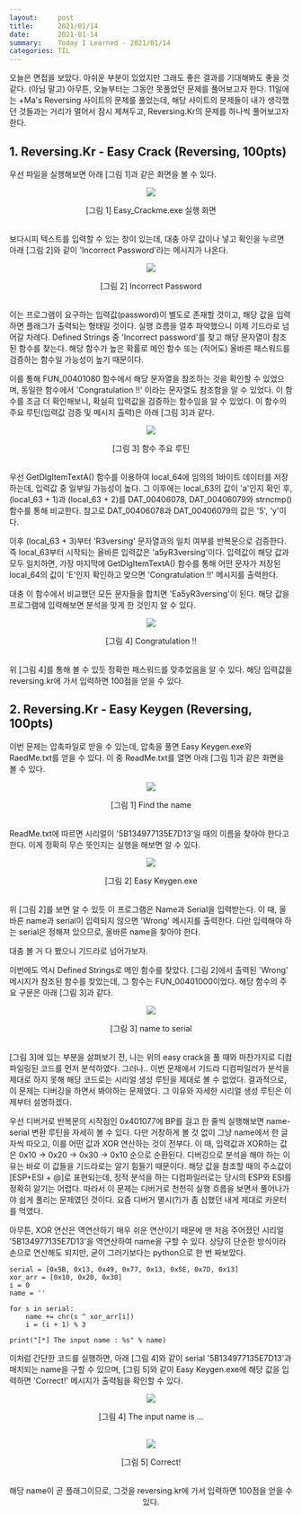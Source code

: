 ```yaml
---
layout:     post
title:      2021/01/14
date:       2021-01-14
summary:    Today I Learned - 2021/01/14
categories: TIL
---
```


오늘은 면접을 보았다. 아쉬운 부분이 있었지만 그래도 좋은 결과를 기대해봐도 좋을 것 같다. (아님 말고)
아무튼, 오늘부터는 그동안 못풀었던 문제를 풀어보고자 한다.
11일에는 +Ma's Reversing 사이트의 문제를 풀었는데, 해당 사이트의 문제들이 내가 생각했던 것들과는 거리가 멀어서 잠시 제쳐두고,
Reversing.Kr의 문제를 하나씩 풀어보고자 한다.

## 1. Reversing.Kr - Easy Crack (Reversing, 100pts)

우선 파일을 실행해보면 아래 [그림 1]과 같은 화면을 볼 수 있다.

<p align="center"><img src="https://user-images.githubusercontent.com/75083364/104586898-7659f200-56a9-11eb-831c-82687f62237c.png"></p>
<center>[그림 1] Easy_Crackme.exe 실행 화면</center><br>

보다시피 텍스트를 입력할 수 있는 창이 있는데, 대충 아무 값이나 넣고 확인을 누르면 아래 [그림 2]와 같이 'Incorrect Password'라는 메시지가 나온다.

<p align="center"><img src="https://user-images.githubusercontent.com/75083364/104586900-778b1f00-56a9-11eb-890a-9141b2883c6a.png"></p>
<center>[그림 2] Incorrect Password</center><br> 

이는 프로그램이 요구하는 입력값(password)이 별도로 존재할 것이고, 해당 값을 입력하면 플래그가 출력되는 형태일 것이다.
실행 흐름을 얼추 파악했으니 이제 기드라로 넘어갈 차례다.
Defined Strings 중 'Incorrect password'를 찾고 해당 문자열이 참조된 함수를 찾는다.
해당 함수가 높은 확률로 메인 함수 또는 (적어도) 올바른 패스워드를 검증하는 함수일 가능성이 높기 때문이다.

이를 통해 FUN_00401080 함수에서 해당 문자열을 참조하는 것을 확인할 수 있었으며, 동일한 함수에서 'Congratulation !!' 이라는 문자열도 참조함을 알 수 있었다.
이 함수를 조금 더 확인해보니, 확실히 입력값을 검증하는 함수임을 알 수 있었다. 이 함수의 주요 루틴(입력값 검증 및 메시지 출력)은 아래 [그림 3]과 같다.

<p align="center"><img src="https://user-images.githubusercontent.com/75083364/104586902-778b1f00-56a9-11eb-8a12-8fafd5b36dda.png"></p>
<center>[그림 3] 함수 주요 루틴</center><br>

우선 GetDlgItemTextA() 함수를 이용하여 local_64에 임의의 1바이트 데이터를 저장하는데, 입력값 중 일부일 가능성이 높다.
그 이후에는 local_63의 값이 'a'인지 확인 후, (local_63 + 1)과 (local_63 + 2)를 DAT_00406078, DAT_00406079와 strncmp() 함수를 통해 비교한다.
참고로 DAT_00406078과 DAT_00406079의 값은 '5', 'y'이다.

이후 (local_63 + 3)부터 'R3versing' 문자열과의 일치 여부를 반복문으로 검증한다. 즉 local_63부터 시작되는 올바른 입력값은 'a5yR3versing'이다.
입력값이 해당 값과 모두 일치하면, 가장 마지막에 GetDlgItemTextA() 함수를 통해 어떤 문자가 저장된 local_64의 값이 'E'인지 확인하고 맞으면 'Congratulation !!' 메시지를 출력한다.

대충 이 함수에서 비교했던 모든 문자들을 합치면 'Ea5yR3versing'이 된다. 해당 값을 프로그램에 입력해보면 분석을 맞게 한 것인지 알 수 있다.

<p align="center"><img src="https://user-images.githubusercontent.com/75083364/104586903-7823b580-56a9-11eb-8d5d-788598bddfe7.png"></p>
<center>[그림 4] Congratulation !!</center><br>

위 [그림 4]를 통해 볼 수 있듯 정확한 패스워드를 맞추었음을 알 수 있다. 해당 입력값을 reversing.kr에 가서 입력하면 100점을 얻을 수 있다.

## 2. Reversing.Kr - Easy Keygen (Reversing, 100pts)

이번 문제는 압축파일로 받을 수 있는데, 압축을 풀면 Easy Keygen.exe와 RaedMe.txt를 얻을 수 있다.
이 중 ReadMe.txt를 열면 아래 [그림 1]과 같은 화면을 볼 수 있다.

<p align="center"><img src="https://user-images.githubusercontent.com/75083364/104586906-7954e280-56a9-11eb-80fe-65018b3d0559.png"></p>
<center>[그림 1] Find the name</center><br>

ReadMe.txt에 따르면 시리얼이 '5B134977135E7D13'일 때의 이름을 찾아야 한다고 한다. 이게 정확히 무슨 뜻인지는 실행을 해보면 알 수 있다.

<p align="center"><img src="https://user-images.githubusercontent.com/75083364/104586908-79ed7900-56a9-11eb-85f1-691a36d3e9da.png"></p>
<center>[그림 2] Easy Keygen.exe</center><br>

위 [그림 2]를 보면 알 수 있듯 이 프로그램은 Name과 Serial을 입력받는다.
이 때, 올바른 name과 serial이 입력되지 않으면 'Wrong' 메시지를 출력한다.
다만 입력해야 하는 serial은 정해져 있으므로, 올바른 name을 찾아야 한다.

대충 볼 거 다 봤으니 기드라로 넘어가보자.

이번에도 역시 Defined Strings로 메인 함수를 찾았다. [그림 2]에서 출력된 'Wrong' 메시지가 참조된 함수를 찾았는데,
그 함수는 FUN_00401000이었다. 해당 함수의 주요 구문은 아래 [그림 3]과 같다.

<p align="center"><img src="https://user-images.githubusercontent.com/75083364/104586909-7a860f80-56a9-11eb-9bf1-79e4517e04c4.png"></p>
<center>[그림 3] name to serial</center><br>

[그림 3]에 있는 부분을 살펴보기 전, 나는 위의 easy crack을 풀 때와 마찬가지로 디컴파일링된 코드를 먼저 분석하였다.
그러나.. 이번 문제에서 기드라 디컴파일러가 분석을 제대로 하지 못해 해당 코드로는 시리얼 생성 루틴을 제대로 볼 수 없었다.
결과적으로, 이 문제는 디버깅을 하면서 봐야하는 문제였다. 그 이유와 자세한 시리얼 생성 루틴은 이제부터 설명하겠다.

우선 디버거로 반복문의 시작점인 0x401077에 BP를 걸고 한 줄씩 실행해보면 name-serial 변환 루틴을 자세히 볼 수 있다.
다만 거창하게 볼 것 없이 그냥 name에서 한 글자씩 따오고, 이를 어떤 값과 XOR 연산하는 것이 전부다.
이 때, 입력값과 XOR하는 값은 0x10 -> 0x20 -> 0x30 -> 0x10 순으로 순환된다.
디버깅으로 분석을 해야 하는 이유는 바로 이 값들을 기드라로는 알기 힘들기 때문이다. 
해당 값을 참조할 때의 주소값이 [ESP+ESI + @]로 표현되는데, 정적 분석을 하는 디컴파일러로는 당시의 ESP와 ESI를 정확히 알기는 어렵다.
따라서 이 문제는 디버거로 천천히 실행 흐름을 보면서 풀어나가야 쉽게 풀리는 문제였던 것이다. 요즘 디버거 멸시(?)가 좀 심했던 내게 제대로 카운터를 먹였다.

아무튼, XOR 연산은 역연산하기 매우 쉬운 연산이기 때문에 맨 처음 주어졌던 시리얼 '5B134977135E7D13'을 역연산하여 name을 구할 수 있다.
상당히 단순한 방식이라 손으로 연산해도 되지만, 굳이 그러기보다는 python으로 한 번 짜보았다.

```(.python)
serial = [0x5B, 0x13, 0x49, 0x77, 0x13, 0x5E, 0x7D, 0x13]
xor_arr = [0x10, 0x20, 0x30]
i = 0
name = ''

for s in serial:
    name += chr(s ^ xor_arr[i])
    i = (i + 1) % 3

print("[*] The input name : %s" % name)
```

이처럼 간단한 코드를 실행하면, 아래 [그림 4]와 같이 serial '5B134977135E7D13'과 매치되는 name을 구할 수 있으며, [그림 5]와 같이 Easy Keygen.exe에 해당 값을 입력하면 'Correct!' 메시지가 출력됨을 확인할 수 있다.

<p align="center"><img src="https://user-images.githubusercontent.com/75083364/104586910-7a860f80-56a9-11eb-976a-bf1f2fcd15a7.png"></p>
<center>[그림 4] The input name is ...<center><br>

<p align="center"><img src="https://user-images.githubusercontent.com/75083364/104586914-7b1ea600-56a9-11eb-90c5-955fc46c66bc.png"></p>
<center>[그림 5] Correct!<center><br>

해당 name이 곧 플래그이므로, 그것을 reversing.kr에 가서 입력하면 100점을 얻을 수 있다.